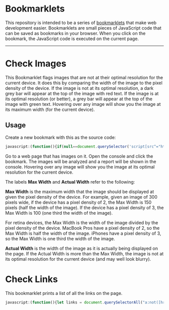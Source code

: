 # Bookmarklets

This repository is intended to be a series of [bookmarklets](https://en.wikipedia.org/wiki/Bookmarklet) that make web development easier. Bookmarklets are small pieces of JavaScript code that can be saved as bookmarks in your browser. When you click on the bookmark, the JavaScript code is executed on the current page.

----

# Check Images

This Bookmarklet flags images that are not at their optimal resolution for the current device. It does this by comparing the width of the image to the pixel density of the device. If the image is not at its optimal resolution, a dark grey bar will appear at the top of the image with red text. If the image is at its optimal resolution (or better), a grey bar will appear at the top of the image with green text. Hovering over any image will show you the image at its maximum width (for the current device).

## Usage

Create a new bookmark with this as the source code:

```javascript
javascript:(function(){if(null==document.querySelector('script[src^="https://tedsecret"]')){let s=document.createElement('script');s.type='text/javascript';s.src='https://tedsecretsource.github.io/Bookmarklets/checkImages.js?v='+parseInt(Math.random()*99999999);document.body.appendChild(s);}else{runRetinaTest();}})();
```

Go to a web page that has images on it. Open the console and click the bookmark. The images will be analyzed and a report will be shown in the console. Hovering over any image will show you the image at its optimal resolution for the current device.

The labels **Max Width** and **Actual Width** refer to the following:

**Max Width** is the maximum width that the image should be displayed at given the pixel density of the device. For example, given an image of 300 pixels wide, if the device has a pixel density of 2, the Max Width is 150 pixels (half the width of the image). If the device has a pixel density of 3, the Max Width is 100 (one third the width of the image).

For retina devices, the Max Width is the width of the image divided by the pixel density of the device. MacBook Pros have a pixel density of 2, so the Max Width is half the width of the image. iPhones have a pixel density of 3, so the Max Width is one third the width of the image.

**Actual Width** is the width of the image as it is actually being displayed on the page. If the Actual Width is more than the Max Width, the image is not at its optimal resolution for the current device (and may well look blurry).

# Check Links

This bookmarklet prints a list of all the links on the page.

```javascript
javascript:(function(){let links = document.querySelectorAll("a:not([href=''])"); links.forEach((link) => { console.log(link.href);})})();
```
